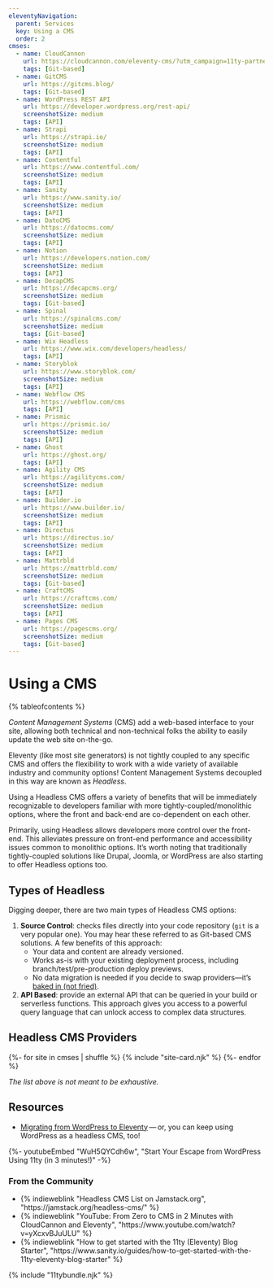 ```yaml
---
eleventyNavigation:
  parent: Services
  key: Using a CMS
  order: 2
cmses:
  - name: CloudCannon
    url: https://cloudcannon.com/eleventy-cms/?utm_campaign=11ty-partner&utm_source=official-sponsor
    tags: [Git-based]
  - name: GitCMS
    url: https://gitcms.blog/
    tags: [Git-based]
  - name: WordPress REST API
    url: https://developer.wordpress.org/rest-api/
    screenshotSize: medium
    tags: [API]
  - name: Strapi
    url: https://strapi.io/
    screenshotSize: medium
    tags: [API]
  - name: Contentful
    url: https://www.contentful.com/
    screenshotSize: medium
    tags: [API]
  - name: Sanity
    url: https://www.sanity.io/
    screenshotSize: medium
    tags: [API]
  - name: DatoCMS
    url: https://datocms.com/
    screenshotSize: medium
    tags: [API]
  - name: Notion
    url: https://developers.notion.com/
    screenshotSize: medium
    tags: [API]
  - name: DecapCMS
    url: https://decapcms.org/
    screenshotSize: medium
    tags: [Git-based]
  - name: Spinal
    url: https://spinalcms.com/
    screenshotSize: medium
    tags: [Git-based]
  - name: Wix Headless
    url: https://www.wix.com/developers/headless/
    tags: [API]
  - name: Storyblok
    url: https://www.storyblok.com/
    screenshotSize: medium
    tags: [API]
  - name: Webflow CMS
    url: https://webflow.com/cms
    tags: [API]
  - name: Prismic
    url: https://prismic.io/
    screenshotSize: medium
    tags: [API]
  - name: Ghost
    url: https://ghost.org/
    tags: [API]
  - name: Agility CMS
    url: https://agilitycms.com/
    screenshotSize: medium
    tags: [API]
  - name: Builder.io
    url: https://www.builder.io/
    screenshotSize: medium
    tags: [API]
  - name: Directus
    url: https://directus.io/
    screenshotSize: medium
    tags: [API]
  - name: Mattrbld
    url: https://mattrbld.com/
    screenshotSize: medium
    tags: [Git-based]
  - name: CraftCMS
    url: https://craftcms.com/
    screenshotSize: medium
    tags: [API]
  - name: Pages CMS
    url: https://pagescms.org/
    screenshotSize: medium
    tags: [Git-based]
---
```

# Using a CMS

{% tableofcontents %}

_Content Management Systems_ (CMS) add a web-based interface to your site, allowing both technical and non-technical folks the ability to easily update the web site on-the-go.

Eleventy (like most site generators) is not tightly coupled to any specific CMS and offers the flexibility to work with a wide variety of available industry and community options! Content Management Systems decoupled in this way are known as _Headless_.

Using a Headless CMS offers a variety of benefits that will be immediately recognizable to developers familiar with more tightly-coupled/monolithic options, where the front and back-end are co-dependent on each other.

Primarily, using Headless allows developers more control over the front-end. This alleviates pressure on front-end performance and accessibility issues common to monolithic options. It’s worth noting that traditionally tightly-coupled solutions like Drupal, Joomla, or WordPress are also starting to offer Headless options too.

## Types of Headless

Digging deeper, there are two main types of Headless CMS options:

1. **Source Control**: checks files directly into your code repository (`git` is a very popular one). You may hear these referred to as Git-based CMS solutions. A few benefits of this approach:
   - Your data and content are already versioned.
   - Works as-is with your existing deployment process, including branch/test/pre-production deploy previews.
   - No data migration is needed if you decide to swap providers—it’s [baked in (not fried)](http://www.aaronsw.com/weblog/000404).
1. **API Based**: provide an external API that can be queried in your build or serverless functions. This approach gives you access to a powerful query language that can unlock access to complex data structures.

## Headless CMS Providers

<div class="sites-vert sites-vert--md sites--reverse sites--center">
  <div class="lo-grid" style="--fl-gap-v: 5em;">
{%- for site in cmses | shuffle %}
{% include "site-card.njk" %}
{%- endfor %}
  </div>
</div>

_The list above is not meant to be exhaustive._

## Resources

- [Migrating from WordPress to Eleventy](/docs/migrate/wordpress/) — or, you can keep using WordPress as a headless CMS, too!

<div class="youtube-related">
  {%- youtubeEmbed "WuH5QYCdh6w", "Start Your Escape from WordPress Using 11ty (in 3 minutes!)" -%}
</div>

### From the Community

<ul class="list-bare">
	<li>{% indieweblink "Headless CMS List on Jamstack.org", "https://jamstack.org/headless-cms/" %}</li>
	<li>{% indieweblink "YouTube: From Zero to CMS in 2 Minutes with CloudCannon and Eleventy", "https://www.youtube.com/watch?v=yXcxvBJuULU" %}</li>
	<li>{% indieweblink "How to get started with the 11ty (Eleventy) Blog Starter", "https://www.sanity.io/guides/how-to-get-started-with-the-11ty-eleventy-blog-starter" %}</li>
</ul>

{% include "11tybundle.njk" %}
